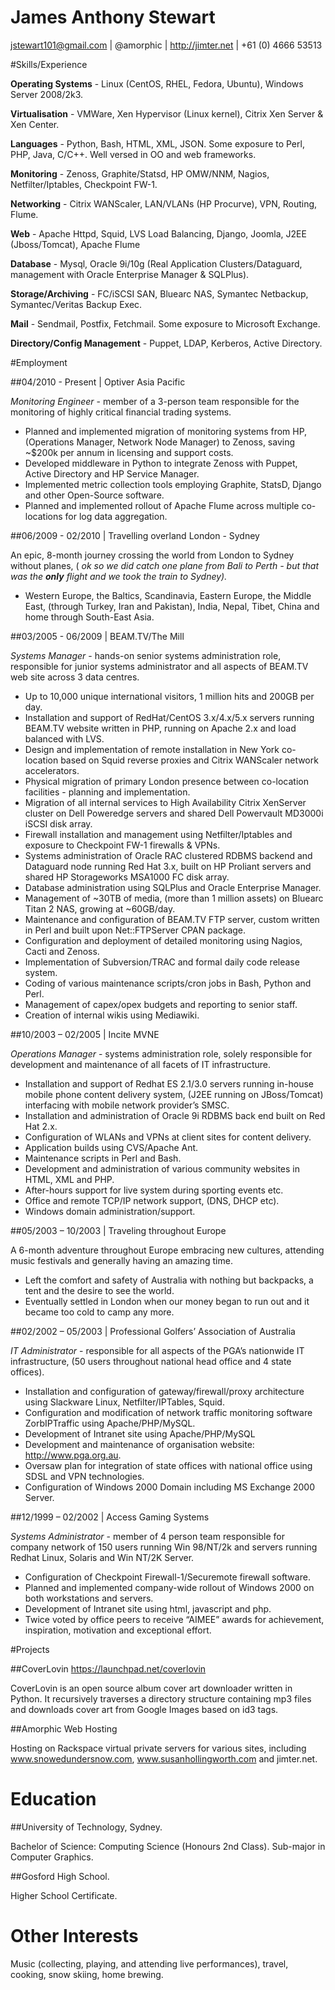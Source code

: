 James Anthony Stewart
=====================

jstewart101@gmail.com | @amorphic | http://jimter.net | +61 (0) 4666 53513

#Skills/Experience

**Operating Systems** - Linux (CentOS, RHEL, Fedora, Ubuntu), Windows Server 2008/2k3.

**Virtualisation** - VMWare, Xen Hypervisor (Linux kernel), Citrix Xen Server & Xen Center.

**Languages** - Python, Bash, HTML, XML, JSON. Some exposure to Perl, PHP, Java, C/C++. Well versed in OO and web frameworks.

**Monitoring** - Zenoss, Graphite/Statsd, HP OMW/NNM, Nagios, Netfilter/Iptables, Checkpoint FW-1.

**Networking** - Citrix WANScaler, LAN/VLANs (HP Procurve), VPN, Routing, Flume.

**Web** - Apache Httpd, Squid, LVS Load Balancing, Django, Joomla, J2EE (Jboss/Tomcat), Apache Flume

**Database** - Mysql, Oracle 9i/10g (Real Application Clusters/Dataguard, management with Oracle Enterprise Manager & SQLPlus).

**Storage/Archiving** - FC/iSCSI SAN, Bluearc NAS, Symantec Netbackup, Symantec/Veritas Backup Exec.

**Mail** - Sendmail, Postfix, Fetchmail. Some exposure to Microsoft Exchange.

**Directory/Config Management** - Puppet, LDAP, Kerberos, Active Directory.

#Employment

##04/2010 - Present | Optiver Asia Pacific

*Monitoring Engineer* - member of a 3-person team responsible for the monitoring of highly critical financial trading systems.

* Planned and implemented migration of monitoring systems from HP, (Operations Manager, Network Node Manager) to Zenoss, saving ~$200k per annum in licensing and support costs.
* Developed middleware in Python to integrate Zenoss with Puppet, Active Directory and HP Service Manager.
* Implemented metric collection tools employing Graphite, StatsD, Django and other Open-Source software.
* Planned and implemented rollout of Apache Flume across multiple co-locations for log data aggregation.

##06/2009 - 02/2010 | Travelling overland London - Sydney

  An epic, 8-month journey crossing the world from London to Sydney without planes, ( *ok so we did catch one plane from Bali to Perth - but that was the **only** flight and we took the train to Sydney).*
  * Western Europe, the Baltics, Scandinavia, Eastern Europe, the Middle East, (through Turkey, Iran and Pakistan), India, Nepal, Tibet, China and home through South-East Asia.

##03/2005 - 06/2009 | BEAM.TV/The Mill

*Systems Manager* - hands-on senior systems administration role, responsible for junior systems administrator and all aspects of BEAM.TV web site across 3 data centres.
* Up to 10,000 unique international visitors, 1 million hits and 200GB per day.
* Installation and support of RedHat/CentOS 3.x/4.x/5.x servers running BEAM.TV website written in PHP, running on Apache 2.x and load balanced with LVS.
* Design and implementation of remote installation in New York co-location based on Squid reverse proxies and Citrix WANScaler network accelerators.
* Physical migration of primary London presence between co-location facilities - planning and implementation.
* Migration of all internal services to High Availability Citrix XenServer cluster on Dell Poweredge servers and shared Dell Powervault MD3000i iSCSI disk array.
* Firewall installation and management using Netfilter/Iptables and exposure to Checkpoint FW-1 firewalls & VPNs.
* Systems administration of Oracle RAC clustered RDBMS backend and Dataguard node running Red Hat 3.x, built on HP Proliant servers and shared HP Storageworks MSA1000 FC disk array.
* Database administration using SQLPlus and Oracle Enterprise Manager.
* Management of ~30TB of media, (more than 1 million assets) on Bluearc Titan 2 NAS, growing at ~60GB/day.
* Maintenance and configuration of BEAM.TV FTP server, custom written in Perl and built upon Net::FTPServer CPAN package.
* Configuration and deployment of detailed monitoring using Nagios, Cacti and Zenoss.
* Implementation of Subversion/TRAC and formal daily code release system.
* Coding of various maintenance scripts/cron jobs in Bash, Python and Perl.
* Management of capex/opex budgets and reporting to senior staff.
* Creation of internal wikis using Mediawiki.

##10/2003 – 02/2005 | Incite MVNE

*Operations Manager* - systems administration role, solely responsible for development and maintenance of all facets of IT infrastructure.
* Installation and support of Redhat ES 2.1/3.0 servers running in-house mobile phone content delivery system, (J2EE running on JBoss/Tomcat) interfacing with mobile network provider’s SMSC.
* Installation and administration of Oracle 9i RDBMS back end built on Red Hat 2.x.
* Configuration of WLANs and VPNs at client sites for content delivery.
* Application builds using CVS/Apache Ant.
* Maintenance scripts in Perl and Bash.
* Development and administration of various community websites in HTML, XML and PHP.
* After-hours support for live system during sporting events etc.
* Office and remote TCP/IP network support, (DNS, DHCP etc).
* Windows domain administration/support.

##05/2003 – 10/2003	| Traveling throughout Europe

A 6-month adventure throughout Europe embracing new cultures, attending music festivals and generally having an amazing time.
* Left the comfort and safety of Australia with nothing but backpacks, a tent and the desire to see the world.
* Eventually settled in London when our money began to run out and it became too cold to camp any more.

##02/2002 – 05/2003	| Professional Golfers’ Association of Australia

*IT Administrator* - responsible for all aspects of the PGA’s nationwide IT infrastructure, (50 users throughout national head office and 4 state offices).
* Installation and configuration of gateway/firewall/proxy architecture using Slackware Linux, Netfilter/IPTables, Squid.
* Configuration and modification of network traffic monitoring software ZorbIPTraffic using Apache/PHP/MySQL.
* Development of Intranet site using Apache/PHP/MySQL
* Development and maintenance of organisation website: http://www.pga.org.au.
* Oversaw plan for integration of state offices with national office using SDSL and VPN technologies.
* Configuration of Windows 2000 Domain including MS Exchange 2000 Server.


##12/1999 – 02/2002	| Access Gaming Systems

*Systems Administrator* - member of 4 person team responsible for company network of 150 users running Win 98/NT/2k and servers running Redhat Linux, Solaris and Win NT/2K Server.
* Configuration of Checkpoint Firewall-1/Securemote firewall software.
* Planned and implemented company-wide rollout of Windows 2000 on both workstations and servers.
* Development of Intranet site using html, javascript and php.
* Twice voted by office peers to receive “AIMEE” awards for achievement, inspiration, motivation and exceptional effort.

#Projects

##CoverLovin
https://launchpad.net/coverlovin

CoverLovin is an open source album cover art downloader written in Python. It recursively traverses a directory structure containing mp3 files and downloads cover art from Google Images based on id3 tags.

##Amorphic Web Hosting

Hosting on Rackspace virtual private servers for various sites, including www.snowedundersnow.com, www.susanhollingworth.com and jimter.net.

# Education

##University of Technology, Sydney.

Bachelor of Science: Computing Science (Honours 2nd Class). Sub-major in Computer Graphics.

##Gosford High School.

Higher School Certificate.

# Other Interests

Music (collecting, playing, and attending live performances), travel, cooking, snow skiing, home brewing.
